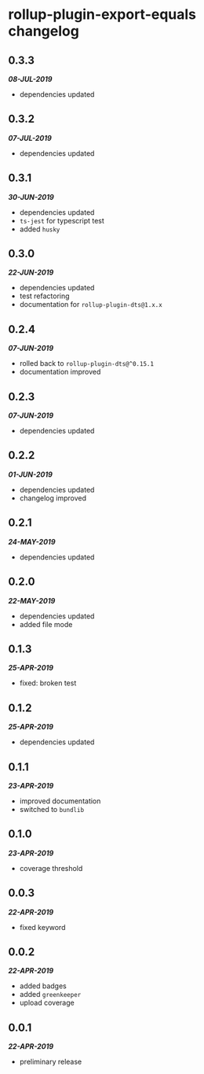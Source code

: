 # rollup-plugin-export-equals changelog

## 0.3.3

***08-JUL-2019***

* dependencies updated

## 0.3.2

***07-JUL-2019***

* dependencies updated

## 0.3.1

***30-JUN-2019***

* dependencies updated
* `ts-jest` for typescript test
* added `husky`

## 0.3.0

***22-JUN-2019***

* dependencies updated
* test refactoring
* documentation for `rollup-plugin-dts@1.x.x`

## 0.2.4

***07-JUN-2019***

* rolled back to `rollup-plugin-dts@^0.15.1`
* documentation improved

## 0.2.3

***07-JUN-2019***

* dependencies updated

## 0.2.2

***01-JUN-2019***

* dependencies updated
* changelog improved

## 0.2.1

***24-MAY-2019***

* dependencies updated

## 0.2.0

***22-MAY-2019***

* dependencies updated
* added file mode

## 0.1.3

***25-APR-2019***

* fixed: broken test

## 0.1.2

***25-APR-2019***

* dependencies updated

## 0.1.1

***23-APR-2019***

* improved documentation
* switched to `bundlib`

## 0.1.0

***23-APR-2019***

* coverage threshold

## 0.0.3

***22-APR-2019***

* fixed keyword

## 0.0.2

***22-APR-2019***

* added badges
* added `greenkeeper`
* upload coverage

## 0.0.1

***22-APR-2019***

* preliminary release
